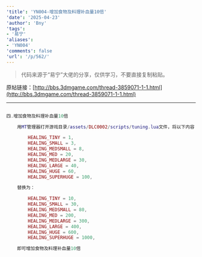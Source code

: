 ```yaml
---
'title': 'YN004-增加食物及料理补血量10倍'
'date': '2025-04-23'
'author': 'Bny'
'tags':
- '易宁'
'aliases':
- 'YN004'
'comments': false
'url': '/p/562/'
---
```


> 代码来源于“易宁”大佬的分享，仅供学习，不要直接复制粘贴。

原帖链接：[http://bbs.3dmgame.com/thread-3859071-1-1.html](http://bbs.3dmgame.com/thread-3859071-1-1.html)

---

```lua  

四.增加食物及料理补血量10倍

	用MT管理器打开游戏目录/assets/DLC0002/scripts/tuning.lua文件，将以下内容：

		HEALING_TINY = 1,
		HEALING_SMALL = 3,
		HEALING_MEDSMALL = 8,
		HEALING_MED = 20,
		HEALING_MEDLARGE = 30,
		HEALING_LARGE = 40,
		HEALING_HUGE = 60,
		HEALING_SUPERHUGE = 100,

	替换为：

		HEALING_TINY = 10,
		HEALING_SMALL = 30,
		HEALING_MEDSMALL = 80,
		HEALING_MED = 200,
		HEALING_MEDLARGE = 300,
		HEALING_LARGE = 400,
		HEALING_HUGE = 600,
		HEALING_SUPERHUGE = 1000,

	即可增加食物及料理补血量10倍

```  


